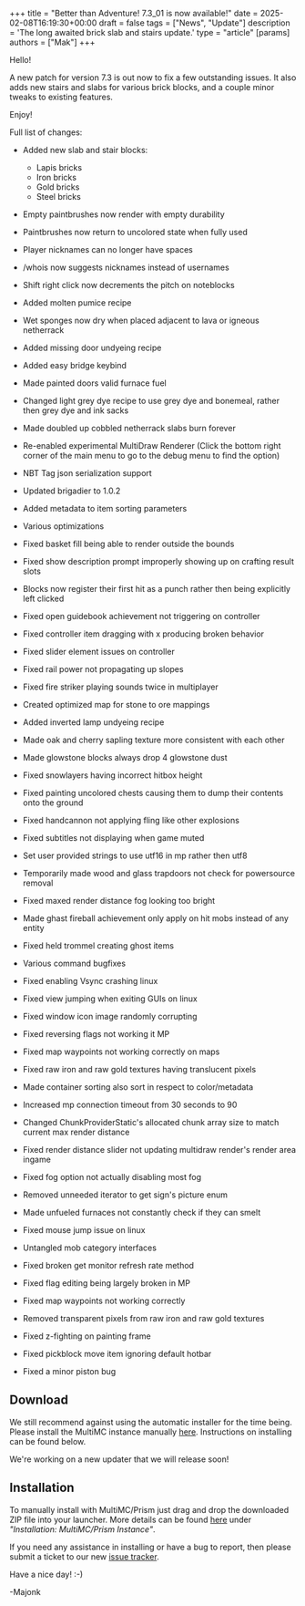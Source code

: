 +++
title = "Better than Adventure! 7.3_01 is now available!"
date = 2025-02-08T16:19:30+00:00
draft = false
tags = ["News", "Update"]
description = 'The long awaited brick slab and stairs update.'
type = "article"
[params]
    authors = ["Mak"]
+++

Hello!

A new patch for version 7.3 is out now to fix a few outstanding issues. It also adds new stairs and slabs for various brick blocks, and a couple minor tweaks to existing features.

Enjoy!

Full list of changes:

-   Added new slab and stair blocks:
    -   Lapis bricks
    -   Iron bricks
    -   Gold bricks
    -   Steel bricks
-   Empty paintbrushes now render with empty durability
-   Paintbrushes now return to uncolored state when fully used
-   Player nicknames can no longer have spaces
-   /whois now suggests nicknames instead of usernames
-   Shift right click now decrements the pitch on noteblocks
-   Added molten pumice recipe
-   Wet sponges now dry when placed adjacent to lava or igneous netherrack
-   Added missing door undyeing recipe
-   Added easy bridge keybind
-   Made painted doors valid furnace fuel
-   Changed light grey dye recipe to use grey dye and bonemeal, rather then grey dye and ink sacks
-   Made doubled up cobbled netherrack slabs burn forever
-   Re-enabled experimental MultiDraw Renderer (Click the bottom right corner of the main menu to go to the debug menu to find the option)
-   NBT Tag json serialization support
-   Updated brigadier to 1.0.2
-   Added metadata to item sorting parameters
-   Various optimizations

-   Fixed basket fill being able to render outside the bounds
-   Fixed show description prompt improperly showing up on crafting result slots
-   Blocks now register their first hit as a punch rather then being explicitly left clicked
-   Fixed open guidebook achievement not triggering on controller
-   Fixed controller item dragging with x producing broken behavior
-   Fixed slider element issues on controller
-   Fixed rail power not propagating up slopes
-   Fixed fire striker playing sounds twice in multiplayer
-   Created optimized map for stone to ore mappings
-   Added inverted lamp undyeing recipe
-   Made oak and cherry sapling texture more consistent with each other
-   Made glowstone blocks always drop 4 glowstone dust
-   Fixed snowlayers having incorrect hitbox height
-   Fixed painting uncolored chests causing them to dump their contents onto the ground
-   Fixed handcannon not applying fling like other explosions
-   Fixed subtitles not displaying when game muted
-   Set user provided strings to use utf16 in mp rather then utf8
-   Temporarily made wood and glass trapdoors not check for powersource removal
-   Fixed maxed render distance fog looking too bright
-   Made ghast fireball achievement only apply on hit mobs instead of any entity
-   Fixed held trommel creating ghost items
-   Various command bugfixes
-   Fixed enabling Vsync crashing linux
-   Fixed view jumping when exiting GUIs on linux
-   Fixed window icon image randomly corrupting
-   Fixed reversing flags not working it MP
-   Fixed map waypoints not working correctly on maps
-   Fixed raw iron and raw gold textures having translucent pixels
-   Made container sorting also sort in respect to color/metadata
-   Increased mp connection timeout from 30 seconds to 90
-   Changed ChunkProviderStatic's allocated chunk array size to match current max render distance
-   Fixed render distance slider not updating multidraw render's render area ingame
-   Fixed fog option not actually disabling most fog
-   Removed unneeded iterator to get sign's picture enum
-   Made unfueled furnaces not constantly check if they can smelt
-   Fixed mouse jump issue on linux
-   Untangled mob category interfaces
-   Fixed broken get monitor refresh rate method
-   Fixed flag editing being largely broken in MP
-   Fixed map waypoints not working correctly
-   Removed transparent pixels from raw iron and raw gold textures
-   Fixed z-fighting on painting frame
-   Fixed pickblock move item ignoring default hotbar
-   Fixed a minor piston bug

## Download

We still recommend against using the automatic installer for the time being. Please install the MultiMC instance manually [here](/downloads). Instructions on installing can be found below.

We're working on a new updater that we will release soon!

## Installation

To manually install with MultiMC/Prism just drag and drop the downloaded ZIP file into your launcher. More details can be found [here](https://www.betterthanadventure.net/installation-guide) under _"Installation: MultiMC/Prism Instance"_.

If you need any assistance in installing or have a bug to report, then please submit a ticket to our new [issue tracker](https://bugs.betterthanadventure.net/).

Have a nice day! :-)

-Majonk
